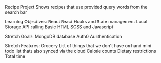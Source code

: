 Recipe Project
Shows recipes that use provided query words from the search bar

Learning Objectives:
React
React Hooks and State management
Local Storage
API calling
Basic HTML SCSS and Javascript

Stretch Goals:
MongoDB database
Auth0 Aunthentication


Stretch Features:
Grocery List of things that we don't have on hand
mini todo list thats also synced via the cloud
Calorie counts
Dietary restrictions
Total time
